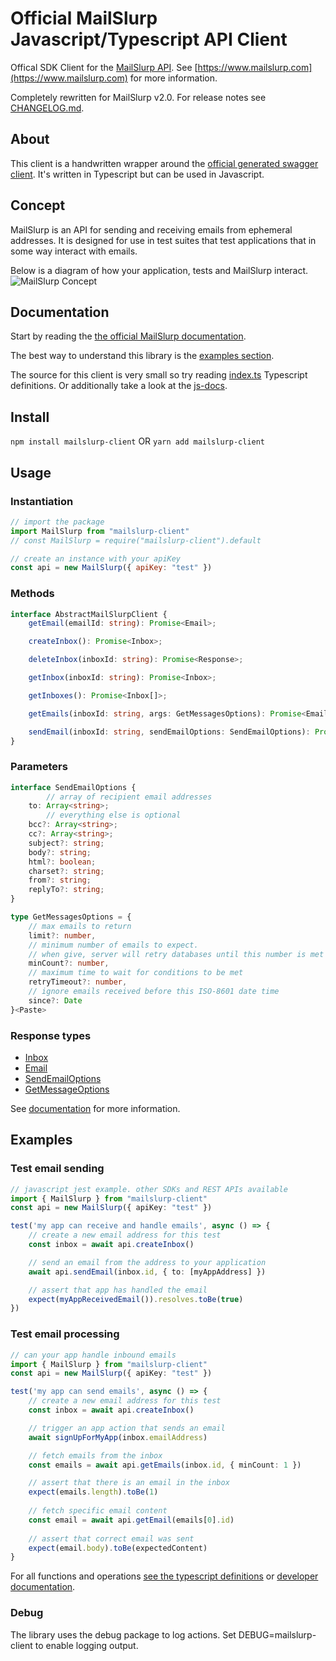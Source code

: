 # Official MailSlurp Javascript/Typescript API Client

Offical SDK Client for the [MailSlurp API](https://www.mailslurp.com). See [https://www.mailslurp.com](https://www.mailslurp.com) for more information.

Completely rewritten for MailSlurp v2.0. For release notes see [CHANGELOG.md](./CHANGELOG.md).

## About
This client is a handwritten wrapper around the [official generated swagger client](https://github.com/mailslurp/swagger-sdk-typescript-fetch). It's written in Typescript but can be used in Javascript. 

## Concept
MailSlurp is an API for sending and receiving emails from ephemeral addresses. It is designed for use in test suites that test applications that in some way interact with emails.

Below is a diagram of how your application, tests and MailSlurp interact. 
![MailSlurp Concept](https://www.mailslurp.com/images/permalink/about.svg)

## Documentation
Start by reading the [the official MailSlurp documentation](https://docs.mailslurp.com).

The best way to understand this library is the [examples section](#examples).

The source for this client is very small so try reading [index.ts](./index.ts) Typescript definitions. Or additionally take a look at the [js-docs](./docs/).

## Install
`npm install mailslurp-client`
OR
`yarn add mailslurp-client`

## Usage

### Instantiation
```javascript
// import the package
import MailSlurp from "mailslurp-client"
// const MailSlurp = require("mailslurp-client").default

// create an instance with your apiKey
const api = new MailSlurp({ apiKey: "test" })
```

### Methods
```typescript
interface AbstractMailSlurpClient {
    getEmail(emailId: string): Promise<Email>;

    createInbox(): Promise<Inbox>;

    deleteInbox(inboxId: string): Promise<Response>;

    getInbox(inboxId: string): Promise<Inbox>;

    getInboxes(): Promise<Inbox[]>;

    getEmails(inboxId: string, args: GetMessagesOptions): Promise<EmailPreview[]>;

    sendEmail(inboxId: string, sendEmailOptions: SendEmailOptions): Promise<Response>
}

```
### Parameters
```typescript
interface SendEmailOptions {
		// array of recipient email addresses
    to: Array<string>;
		// everything else is optional
    bcc?: Array<string>;
    cc?: Array<string>;
    subject?: string;
    body?: string;
    html?: boolean;
    charset?: string;
    from?: string;
    replyTo?: string;
}

type GetMessagesOptions = {
    // max emails to return
    limit?: number,
    // minimum number of emails to expect.
    // when give, server will retry databases until this number is met or the retry timeout is exceeded
    minCount?: number,
    // maximum time to wait for conditions to be met
    retryTimeout?: number,
    // ignore emails received before this ISO-8601 date time
    since?: Date
}<Paste>
```

### Response types
- [Inbox](docs/interfaces/_api_.inbox.md)
- [Email](docs/interfaces/_api_.email.md)
- [SendEmailOptions](docs/interfaces/_api_.sendemailoptions.md)
- [GetMessageOptions](docs/modules/_index_.md)

See [documentation](https://docs.mailslurp.com) for more information.

## Examples 

### Test email sending
```typescript
// javascript jest example. other SDKs and REST APIs available
import { MailSlurp } from "mailslurp-client"
const api = new MailSlurp({ apiKey: "test" }) 

test('my app can receive and handle emails', async () => {
    // create a new email address for this test
    const inbox = await api.createInbox()

    // send an email from the address to your application
    await api.sendEmail(inbox.id, { to: [myAppAddress] })

    // assert that app has handled the email
    expect(myAppReceivedEmail()).resolves.toBe(true)
})
```

### Test email processing
```typescript
// can your app handle inbound emails
import { MailSlurp } from "mailslurp-client"
const api = new MailSlurp({ apiKey: "test" }) 

test('my app can send emails', async () => {
    // create a new email address for this test
    const inbox = await api.createInbox()

    // trigger an app action that sends an email
    await signUpForMyApp(inbox.emailAddress)

    // fetch emails from the inbox
    const emails = await api.getEmails(inbox.id, { minCount: 1 })

    // assert that there is an email in the inbox
    expect(emails.length).toBe(1)
    
    // fetch specific email content
    const email = await api.getEmail(emails[0].id)
    
    // assert that correct email was sent
    expect(email.body).toBe(expectedContent)
}
```

For all functions and operations [see the typescript definitions](https://github.com/mailslurp/mailslurp-client-ts-js/blob/master/index.ts#L32) or [developer documentation](https://docs.mailslurp.com).


### Debug
The library uses the debug package to log actions. Set DEBUG=mailslurp-client to enable logging output.
